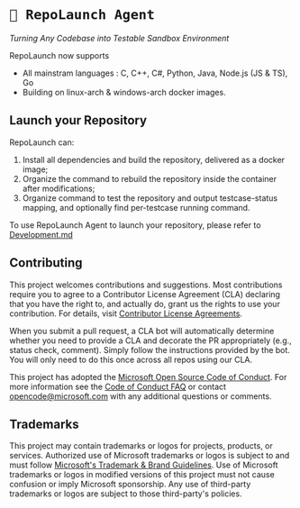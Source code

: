 # `🚀 RepoLaunch Agent`

*Turning Any Codebase into Testable Sandbox Environment*

RepoLaunch now supports 
- All mainstram languages : C, C++, C#, Python, Java, Node.js (JS & TS), Go
- Building on linux-arch & windows-arch docker images.

## Launch your Repository

RepoLaunch can:
1) Install all dependencies and build the repository, delivered as a docker image;
2) Organize the command to rebuild the repository inside the container after modifications;
3) Organize command to test the repository and output testcase-status mapping, and optionally find per-testcase running command.


To use RepoLaunch Agent to launch your repository, please refer to [Development.md](./docs/Development.md)


## Contributing

This project welcomes contributions and suggestions.  Most contributions require you to agree to a
Contributor License Agreement (CLA) declaring that you have the right to, and actually do, grant us
the rights to use your contribution. For details, visit [Contributor License Agreements](https://cla.opensource.microsoft.com).

When you submit a pull request, a CLA bot will automatically determine whether you need to provide
a CLA and decorate the PR appropriately (e.g., status check, comment). Simply follow the instructions
provided by the bot. You will only need to do this once across all repos using our CLA.

This project has adopted the [Microsoft Open Source Code of Conduct](https://opensource.microsoft.com/codeofconduct/).
For more information see the [Code of Conduct FAQ](https://opensource.microsoft.com/codeofconduct/faq/) or
contact [opencode@microsoft.com](mailto:opencode@microsoft.com) with any additional questions or comments.

## Trademarks

This project may contain trademarks or logos for projects, products, or services. Authorized use of Microsoft
trademarks or logos is subject to and must follow
[Microsoft's Trademark & Brand Guidelines](https://www.microsoft.com/legal/intellectualproperty/trademarks/usage/general).
Use of Microsoft trademarks or logos in modified versions of this project must not cause confusion or imply Microsoft sponsorship.
Any use of third-party trademarks or logos are subject to those third-party's policies.

